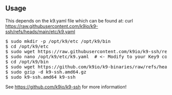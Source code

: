 Usage
-----

This depends on the k9.yaml file which can be found at: curl https://raw.githubusercontent.com/k9io/k9-ssh/refs/heads/main/etc/k9.yaml

<pre>
$ sudo mkdir -p /opt/k9/etc /opt/k9/bin
$ cd /opt/k9/etc
$ sudo wget https://raw.githubusercontent.com/k9io/k9-ssh/refs/heads/main/etc/k9.yaml
$ sudo nano /opt/k9/etc/k9.yaml  # <- Modify to your Key9 configurations
$ cd /opt/k9/bin
$ sudo wget https://github.com/k9io/k9-binaries/raw/refs/heads/main/k9-ssh/linux/k9-ssh.amd64.gz  # Match your arch/OS! 
$ sudo gzip -d k9-ssh.amd64.gz 
$ sudo k9-ssh.amd64 k9-ssh
</pre>

See https://github.com/k9io/k9-ssh for more information! 

